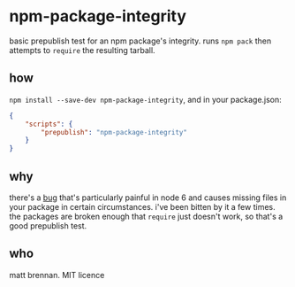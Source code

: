 npm-package-integrity
=====================

basic prepublish test for an npm package's integrity. runs `npm pack` then attempts to `require` the resulting tarball.

how
---

`npm install --save-dev npm-package-integrity`, and in your package.json:

```json
{
	"scripts": {
		"prepublish": "npm-package-integrity"
	}
}
```

why
---

there's a [bug](https://github.com/npm/npm/issues/5082) that's particularly painful in node 6 and causes missing files in your package in certain circumstances. i've been bitten by it a few times. the packages are broken enough that `require` just doesn't work, so that's a good prepublish test.

who
---

matt brennan. MIT licence 
